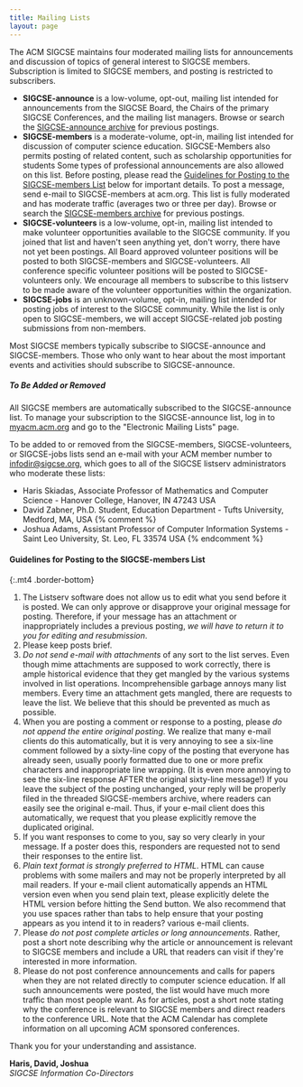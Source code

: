 ```yaml
---
title: Mailing Lists
layout: page
---
```


The ACM SIGCSE maintains four moderated mailing lists for announcements
and discussion of topics of general interest to SIGCSE members.
Subscription is limited to SIGCSE members, and posting is restricted to
subscribers.

-   **SIGCSE-announce** is a low-volume, opt-out, mailing list intended
    for announcements from the SIGCSE Board, the Chairs of the primary
    SIGCSE Conferences, and the mailing list managers. Browse or search
    the [SIGCSE-announce archive](https://listserv.acm.org/SCRIPTS/WA-ACMLPX.CGI?A0=SIGCSE-ANNOUNCE)
    for previous postings.
-   **SIGCSE-members** is a moderate-volume, opt-in, mailing list
    intended for discussion of computer science education.
    SIGCSE-Members also permits posting of related content, such as
    scholarship opportunities for students Some types of professional
    announcements are also allowed on this list. Before posting, please
    read the [Guidelines for Posting to the SIGCSE-members List](#guidelines) below for important details. To post a message,
    send e-mail to SIGCSE-members at acm.org. This list is fully
    moderated and has moderate traffic (averages two or three per day).
    Browse or search the [SIGCSE-members archive](https://listserv.acm.org/SCRIPTS/WA-ACMLPX.CGI?A0=SIGCSE-MEMBERS)
    for previous postings.
-   **SIGCSE-volunteers** is a low-volume, opt-in, mailing list intended
    to make volunteer opportunities available to the SIGCSE community.
    If you joined that list and haven\'t seen anything yet, don\'t
    worry, there have not yet been postings. All Board approved
    volunteer positions will be posted to both SIGCSE-members and
    SIGCSE-volunteers. All conference specific volunteer positions will
    be posted to SIGCSE-volunteers only. We encourage all members to
    subscribe to this listserv to be made aware of the volunteer
    opportunities within the organization.
-   **SIGCSE-jobs** is an unknown-volume, opt-in, mailing list intended
    for posting jobs of interest to the SIGCSE community. While the list
    is only open to SIGCSE-members, we will accept SIGCSE-related job
    posting submissions from non-members.

Most SIGCSE members typically subscribe to SIGCSE-announce and
SIGCSE-members. Those who only want to hear about the most important
events and activities should subscribe to SIGCSE-announce.

#####  To Be Added or Removed

All SIGCSE members are automatically subscribed to the SIGCSE-announce
list. To manage your subscription to the SIGCSE-announce list, log in to
[myacm.acm.org](http://myacm.acm.org) and go to the \"Electronic Mailing
Lists\" page.

To be added to or removed from the SIGCSE-members, SIGCSE-volunteers, or SIGCSE-jobs lists send an e-mail with your ACM member number to <infodir@sigcse.org>, which goes to all of the SIGCSE listserv administrators who moderate these lists:

- Haris Skiadas, Associate Professor of Mathematics and Computer Science - Hanover College, Hanover, IN 47243 USA
- David Zabner, Ph.D. Student, Education Department - Tufts University, Medford, MA, USA
{% comment %}
- Joshua Adams, Assistant Professor of Computer Information Systems - Saint Leo University, St. Leo, FL 33574 USA
{% endcomment %}

#### <a name="#guidelines">Guidelines for Posting to the SIGCSE-members List</a>
{:.mt4 .border-bottom}

1.  The Listserv software does not allow us to edit what you send before
    it is posted. We can only approve or disapprove your original
    message for posting. Therefore, if your message has an attachment or
    inappropriately includes a previous posting, *we will have to return
    it to you for editing and resubmission*.
2.  Please keep posts brief.
3.  *Do not send e-mail with attachments* of any sort to the list
    serves. Even though mime attachments are supposed to work correctly,
    there is ample historical evidence that they get mangled by the
    various systems involved in list operations. Incomprehensible
    garbage annoys many list members. Every time an attachment gets
    mangled, there are requests to leave the list. We believe that this
    should be prevented as much as possible.
4.  When you are posting a comment or response to a posting, please *do
    not append the entire original posting*. We realize that many e-mail
    clients do this automatically, but it is very annoying to see a
    six-line comment followed by a sixty-line copy of the posting that
    everyone has already seen, usually poorly formatted due to one or
    more prefix characters and inappropriate line wrapping. (It is even
    more annoying to see the six-line response AFTER the original
    sixty-line message!) If you leave the subject of the posting
    unchanged, your reply will be properly filed in the threaded
    SIGCSE-members archive, where readers can easily see the original
    e-mail. Thus, if your e-mail client does this automatically, we
    request that you please explicitly remove the duplicated original.
5.  If you want responses to come to you, say so very clearly in your
    message. If a poster does this, responders are requested not to send
    their responses to the entire list.
6.  *Plain text format is strongly preferred to HTML*. HTML can cause
    problems with some mailers and may not be properly interpreted by
    all mail readers. If your e-mail client automatically appends an
    HTML version even when you send plain text, please explicitly delete
    the HTML version before hitting the Send button. We also recommend
    that you use spaces rather than tabs to help ensure that your
    posting appears as you intend it to in readers? various e-mail
    clients.
7.  Please *do not post complete articles or long announcements*.
    Rather, post a short note describing why the article or announcement
    is relevant to SIGCSE members and include a URL that readers can
    visit if they're interested in more information.
8.  Please do not post conference announcements and calls for papers
    when they are not related directly to computer science education. If
    all such announcements were posted, the list would have much more
    traffic than most people want. As for articles, post a short note
    stating why the conference is relevant to SIGCSE members and direct
    readers to the conference URL. Note that the ACM Calendar has
    complete information on all upcoming ACM sponsored conferences.

Thank you for your understanding and assistance.

**Haris, David, Joshua**\
*SIGCSE Information Co-Directors*
